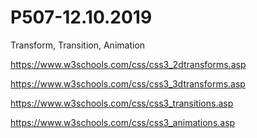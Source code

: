 # P507-12.10.2019

Transform, Transition, Animation


https://www.w3schools.com/css/css3_2dtransforms.asp

https://www.w3schools.com/css/css3_3dtransforms.asp

https://www.w3schools.com/css/css3_transitions.asp

https://www.w3schools.com/css/css3_animations.asp
